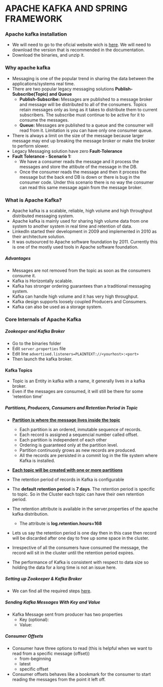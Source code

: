 # APACHE KAFKA AND SPRING FRAMEWORK
### Apache kafka installation
- We will need to go to the oficial website wich is [here](https://kafka.apache.org/downloads). We will need to download the version that is recommended in the documentation.
- Download the binaries, and unzip it.
### Why apache kafka
- Messaging is one of the popular trend in sharing the data between the applications/systems real time.
- There are two popular legacy messaging solutions **Publish-Subscribe(Topic) and Queue**
  - **Publish-Subscribe:** Messages are published to a message broker and message will be distributed to all of the consumers. Topics retain messages only as long as it takes to distribute them to current subscribers. The subscribe must continue to be active for it to consume the messages.
  - **Queue:** Messages are published to a queue and the consumer will read from it. Limitation is you can have only one consumer queue.
- There is always a limit on the size of the message because larger message may end up breaking the message broker or make the broker to perform slower.
- Legacy Messaging solution have zero **Fault-Tolerance**
- **Fault Tolerance - Scenario 1:**
  - We have a consumer reads the message and it process the messages and store the attibute of the message in the DB.
  - Once the consumer reads the message and then it process the message but the back end DB is down or there is bug in the consumer code. Under this scenario there is no way the consumer can read this same message again from the message broker.

### What is Apache Kafka?
- Apache kafka is a scalable, reliable, high volume and high throughput distributed messaging system.
- Apache kafka is mainly used for sharing high volume data from one system to another system in real time and retention of data.
- LinkedIn started their development in 2009 and implemented in 2010 as their architecture solution.
- It was outsourced to Apache software foundation by 2011. Currently this is one of the mostly used tools in Apache software foundation.

##### Advantages
- Messages are not removed from the topic as soon as the consumers consume it.
- Kafka is Horizontally scalable.
- Kafka has stronger ordering guarantees than a traditional messaging system.
- Kafka can handle high volume and it has very high throughput.
- Kafka design supports loosely coupled Producers and Consumers.
- Kafka can also be used as a storage system.


### Core Internals of Apache Kafka
##### Zookeeper and Kafka Broker
- Go to the binaries folder
- Edit ```server.properties``` file
- Edit line ```advertised.listeners=PLAINTEXT://<yourhost>:<port>```
- Then launch the kafka broker.

#### Kafka Topics
- Topic is an Entity in kafka with a name, it generally lives in a kafka broker.
- Even if the messages are consumed, it will still be there for some 'retention time'

##### Partitions, Producers, Consumers and Retention Period in Topic
- **<ins>Partition is where the message lives inside the topic</ins>**
  - Each partition is an ordered, inmutable sequence of records.
  - Each record is assigned a sequencial number called offset.
  - Each partition is independent of each other
  - Ordering is guaranteed only at the partition level.
  - Partition continuosly grows as new records are produced.
  - All the records are persisted in a commit log in the file system where Kafka is installed.
- **<ins>Each topic will be created with one or more partitions</ins>**

- The retention period of records in Kafka is configurable
- The **default retention period** is **7 days**. The retention period is specific to topic. So in the Cluster each topic can have their own retention period.
- The retention attribute is available in the server.properties of the apache kafka distribution.
  - The attribute is **log.retention.hours=168**
- Lets us say the retention period is one day then in this case then record will be discarded after one day to free up some space in the cluster.
- Irrespective of all the consumers have consumed the message, the record will sit in the cluster until the retention period expires.
- The performance of Kafka is consistent with respect to data size so holding the data for a long time is not an issue here.

##### Setting up Zookeeper & Kafka Broker
- We can find all the required steps [here](https://github.com/franco148/dev-ops-notes/blob/master/kafka/SetupKafka.md).

##### Sending Kafka Messages With Key and Value
- Kafka Message sent from producer has two properties
  - Key (optional): 
  - Value: 

##### Consumer Offsets
- Consumer have three options to read (this is helpful when we want to read from a specific message (offset))
  - from-beginning
  - latest
  - specific offset
- Consumer offsets behaves like a bookmark for the consumer to start reading the messages from the point it left off.























